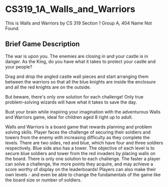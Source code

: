 # CS319_1A_Walls_and_Warriors
This is Walls and Warriors by CS 319 Section 1 Group A, 404 Name Not Found.

## Brief Game Description
The war is upon you. The enemies are closing in and your castle is in danger. As the King, do you have what it takes to protect your castle and your people?

Drag and drop the angled castle wall pieces and start arranging them between the warriors so that all the blue knights are inside the enclosure and all the red knights are on the outside.

But beware, there's only one solution for each challenge! Only true problem-solving wizards will have what it takes to save the day.

Bust your brain while inspiring your imagination with the adventurous Walls and Warriors game, ideal for children aged 8 right up to adult.

Walls and Warriors is a board game that rewards planning and problem solving skills. Player faces the challenge of securing their soldiers and towers from the enemy with increasing difficulty as they complete the levels. There are two sides, red and blue, which have four and three soldiers respectively. Blue side also has a tower. The objective of each level is to secure blue soldiers and tower from the red invaders by placing walls on the board. There is only one solution to each challenge. The faster a player can solve a challenge, the more points they acquire, and may achieve a score worthy of display on the leaderboards! Players can also make their own levels - and even be able to change the fundamentals of the game like the board size or number of soldiers.

